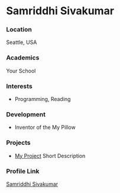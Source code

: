 # Samriddhi Sivakumar

### Location

Seattle, USA

### Academics

Your School

### Interests

- Programming, Reading

### Development

- Inventor of the My Pillow

### Projects

- [My Project](https://github.com/hacktoberfest-1) Short Description

### Profile Link

[Samriddhi Sivakumar](https://github.com/hacktoberfest-1)
